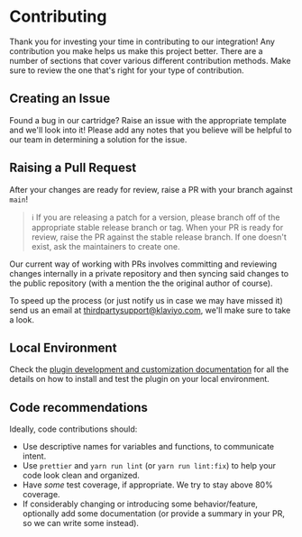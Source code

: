 # Contributing

Thank you for investing your time in contributing to our integration! Any
contribution you make helps us make this project better. There are a number
of sections that cover various different contribution methods. Make sure to
review the one that's right for your type of contribution.

## Creating an Issue

Found a bug in our cartridge? Raise an issue with the appropriate template and
we'll look into it! Please add any notes that you believe will be helpful to
our team in determining a solution for the issue.

## Raising a Pull Request

After your changes are ready for review, raise a PR with your branch against `main`!

> ℹ️ If you are releasing a patch for a version, please branch off
> of the appropriate stable release branch or tag. When your PR is ready for review,
> raise the PR against the stable release branch. If one doesn't exist, ask the
> maintainers to create one.

Our current way of working with PRs involves committing and reviewing changes internally
in a private repository and then syncing said changes to the public repository (with
a mention the the original author of course).

To speed up the process (or just notify us in case we may have missed it) send us an email at
thirdpartysupport@klaviyo.com, we'll make sure to take a look.

## Local Environment

Check the [plugin development and customization documentation](./plugin-development-customization.md) for all the
details on how to install and test the plugin on your local environment.

## Code recommendations

Ideally, code contributions should:

- Use descriptive names for variables and functions, to communicate intent.
- Use `prettier` and `yarn run lint` (or `yarn run lint:fix`) to help
your code look clean and organized.
- Have _some_ test coverage, if appropriate. We try to stay above 80% coverage.
- If considerably changing or introducing some behavior/feature, optionally add
some documentation (or provide a summary in your PR, so we can write some instead).
